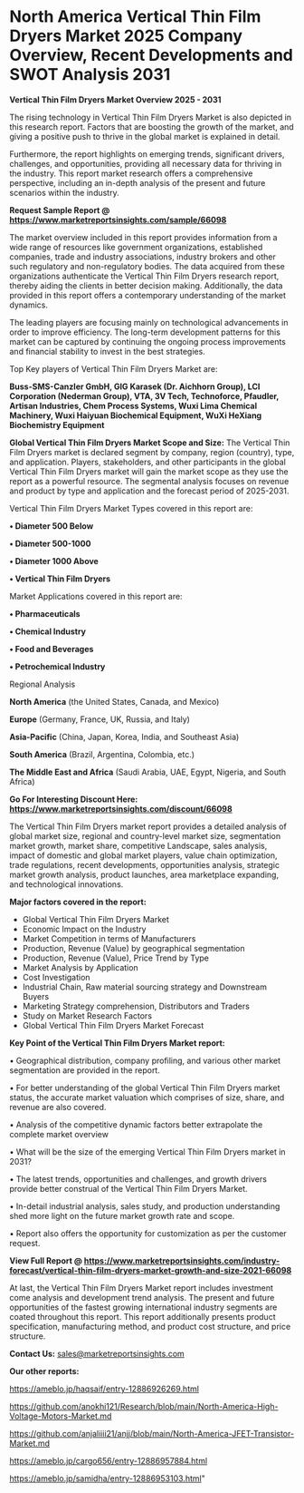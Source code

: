 # North America Vertical Thin Film Dryers Market 2025 Company Overview, Recent Developments and SWOT Analysis 2031

<Strong> Vertical Thin Film Dryers Market Overview 2025 - 2031</strong>

The rising technology in Vertical Thin Film Dryers Market is also depicted in this research report. Factors that are boosting the growth of the market, and giving a positive push to thrive in the global market is explained in detail.

Furthermore, the report highlights on emerging trends, significant drivers, challenges, and opportunities, providing all necessary data for thriving in the industry. This report market research offers a comprehensive perspective, including an in-depth analysis of the present and future scenarios within the industry.

<strong>Request Sample Report @ <a href=https://www.marketreportsinsights.com/sample/66098>https://www.marketreportsinsights.com/sample/66098</a></strong>

The market overview included in this report provides information from a wide range of resources like government organizations, established companies, trade and industry associations, industry brokers and other such regulatory and non-regulatory bodies. The data acquired from these organizations authenticate the Vertical Thin Film Dryers research report, thereby aiding the clients in better decision making. Additionally, the data provided in this report offers a contemporary understanding of the market dynamics.

The leading players are focusing mainly on technological advancements in order to improve efficiency. The long-term development patterns for this market can be captured by continuing the ongoing process improvements and financial stability to invest in the best strategies.

Top Key players of Vertical Thin Film Dryers Market are:

<strong>Buss-SMS-Canzler GmbH, GIG Karasek (Dr. Aichhorn Group), LCI Corporation (Nederman Group), VTA, 3V Tech, Technoforce, Pfaudler, Artisan Industries, Chem Process Systems, Wuxi Lima Chemical Machinery, Wuxi Haiyuan Biochemical Equipment, WuXi HeXiang Biochemistry Equipment</strong>

<strong><b>Global Vertical Thin Film Dryers Market Scope and Size:</b></strong>
The Vertical Thin Film Dryers market is declared segment by company, region (country), type, and application. Players, stakeholders, and other participants in the global Vertical Thin Film Dryers market will gain the market scope as they use the report as a powerful resource. The segmental analysis focuses on revenue and product by type and application and the forecast period of 2025-2031.

Vertical Thin Film Dryers Market Types covered in this report are:

<strong>• Diameter 500 Below

• Diameter 500-1000

• Diameter 1000 Above

• Vertical Thin Film Dryers</strong>

Market Applications covered in this report are:

<strong>• Pharmaceuticals

• Chemical Industry

• Food and Beverages

• Petrochemical Industry</strong> 

Regional Analysis

<strong>North America</strong> (the United States, Canada, and Mexico)

<strong>Europe</strong> (Germany, France, UK, Russia, and Italy)

<strong>Asia-Pacific</strong> (China, Japan, Korea, India, and Southeast Asia)

<strong>South America</strong> (Brazil, Argentina, Colombia, etc.)

<strong>The Middle East and Africa</strong> (Saudi Arabia, UAE, Egypt, Nigeria, and South Africa)

<strong>Go For Interesting Discount Here: <a href=https://www.marketreportsinsights.com/discount/66098>https://www.marketreportsinsights.com/discount/66098</a></strong>

The Vertical Thin Film Dryers market report provides a detailed analysis of global market size, regional and country-level market size, segmentation market growth, market share, competitive Landscape, sales analysis, impact of domestic and global market players, value chain optimization, trade regulations, recent developments, opportunities analysis, strategic market growth analysis, product launches, area marketplace expanding, and technological innovations.

<strong><b>Major factors covered in the report:</b></strong>
<ul>
  <li>Global Vertical Thin Film Dryers Market </li>
  <li>Economic Impact on the Industry</li>
  <li>Market Competition in terms of Manufacturers</li>
  <li>Production, Revenue (Value) by geographical segmentation</li>
  <li>Production, Revenue (Value), Price Trend by Type</li>
  <li>Market Analysis by Application</li>
  <li>Cost Investigation</li>
  <li>Industrial Chain, Raw material sourcing strategy and Downstream Buyers</li>
  <li>Marketing Strategy comprehension, Distributors and Traders</li>
  <li>Study on Market Research Factors</li>
  <li>Global Vertical Thin Film Dryers Market Forecast</li>
</ul>

<strong><b>Key Point of the Vertical Thin Film Dryers Market report:</b></strong>

• Geographical distribution, company profiling, and various other market segmentation are provided in the report.

• For better understanding of the global Vertical Thin Film Dryers market status, the accurate market valuation which comprises of size, share, and revenue are also covered.

• Analysis of the competitive dynamic factors better extrapolate the complete market overview

• What will be the size of the emerging Vertical Thin Film Dryers market in 2031?

• The latest trends, opportunities and challenges, and growth drivers provide better construal of the Vertical Thin Film Dryers Market.

• In-detail industrial analysis, sales study, and production understanding shed more light on the future market growth rate and scope.

• Report also offers the opportunity for customization as per the customer request.

<strong><b>View Full Report @ <a href=https://www.marketreportsinsights.com/industry-forecast/vertical-thin-film-dryers-market-growth-and-size-2021-66098>https://www.marketreportsinsights.com/industry-forecast/vertical-thin-film-dryers-market-growth-and-size-2021-66098</a></b></strong>


At last, the Vertical Thin Film Dryers Market report includes investment come analysis and development trend analysis. The present and future opportunities of the fastest growing international industry segments are coated throughout this report. This report additionally presents product specification, manufacturing method, and product cost structure, and price structure.

<strong>Contact Us:</strong>
sales@marketreportsinsights.com

<strong>Our other reports:</strong>

<a href=https://ameblo.jp/haqsaif/entry-12886926269.html>https://ameblo.jp/haqsaif/entry-12886926269.html</a>

<a href=https://github.com/anokhi121/Research/blob/main/North-America-High-Voltage-Motors-Market.md>https://github.com/anokhi121/Research/blob/main/North-America-High-Voltage-Motors-Market.md</a>

<a href=https://github.com/anjaliiii21/anjj/blob/main/North-America-JFET-Transistor-Market.md>https://github.com/anjaliiii21/anjj/blob/main/North-America-JFET-Transistor-Market.md</a>

<a href=https://ameblo.jp/cargo656/entry-12886957884.html>https://ameblo.jp/cargo656/entry-12886957884.html</a>

<a href=https://ameblo.jp/samidha/entry-12886953103.html>https://ameblo.jp/samidha/entry-12886953103.html</a>"
